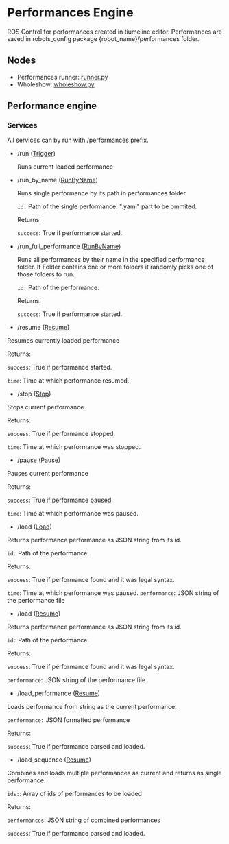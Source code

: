 # Performances Engine
ROS Control for performances created in tiumeline editor.
Performances are saved in robots_config package {robot_name}/performances folder.

## Nodes
 * Performances runner: [runner.py](/scripts/runner.py)
 * Wholeshow: [wholeshow.py](/scripts/runner.py)

## Performance engine
### Services
All services can by run with /performances prefix.
  * /run ([Trigger](http://docs.ros.org/indigo/api/std_srvs/html/srv/Trigger.html))

    Runs current loaded performance

  * /run_by_name ([RunByName](/srv/RunByName.srv))

    Runs single performance by its path in performances folder

    `id:` Path of the single performance. ".yaml" part to be ommited.

    Returns:

    `success`: True if performance started.


  * /run_full_performance ([RunByName](/srv/RunByName.srv))

    Runs all performances by their name in the specified performance
    folder. If Folder contains one or more folders it randomly picks one
    of those folders to run.

    `id:` Path of the performance.

    Returns:

    `success`: True if performance started.

  * /resume ([Resume](/srv/Resume.srv))

   Resumes currently loaded performance

   Returns:

   `success`: True if performance started.

   `time`: Time at which performance resumed.

  * /stop ([Stop](/srv/Stop.srv))

   Stops current performance

   Returns:

   `success`: True if performance stopped.

   `time`: Time at which performance was stopped.

  * /pause ([Pause](/srv/Pause.srv))

   Pauses current performance

   Returns:

   `success`: True if performance paused.

   `time`: Time at which performance was paused.

  * /load ([Load](/srv/Load.srv))

   Returns performance performance as JSON string from its id.

   `id:` Path of the performance.

   Returns:

   `success`: True if performance found and it was legal syntax.

   `time`: Time at which performance was paused.
   `performance`: JSON string of the performance file

  * /load ([Resume](/srv/Load.srv))

   Returns performance performance as JSON string from its id.

   `id:` Path of the performance.

   Returns:

   `success`: True if performance found and it was legal syntax.

   `performance`: JSON string of the performance file

  * /load_performance ([Resume](/srv/LoadPerformance.srv))

   Loads performance from string as the current performance.

   `performance:` JSON formatted performance

   Returns:

   `success`: True if performance parsed and loaded.

  * /load_sequence ([Resume](/srv/LoadSequence.srv))

   Combines and loads multiple performances  as current and returns
   as single performance.

   `ids:`: Array of ids of performances to be loaded

   Returns:

   `performances`: JSON string of combined performances

   `success`: True if performance parsed and loaded.
